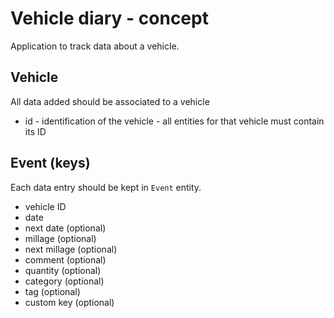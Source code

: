 # Vehicle diary - concept
Application to track data about a vehicle.

## Vehicle
All data added should be associated to a vehicle
- id - identification of the vehicle - all entities for that vehicle must contain its ID

## Event (keys)
Each data entry should be kept in `Event` entity.
- vehicle ID
- date
- next date (optional)
- millage (optional)
- next millage (optional)
- comment (optional)
- quantity (optional)
- category (optional)
- tag (optional)
- custom key (optional)
